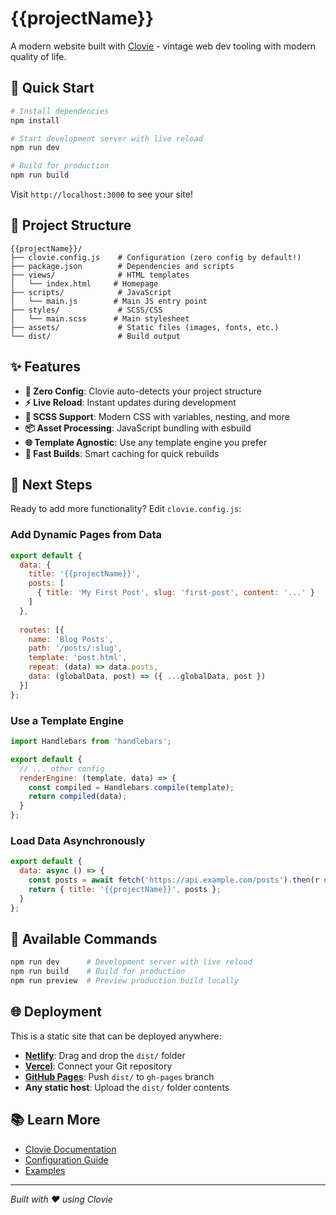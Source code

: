 # {{projectName}}

A modern website built with [Clovie](https://github.com/adrianjonmiller/clovie) - vintage web dev tooling with modern quality of life.

## 🚀 Quick Start

```bash
# Install dependencies
npm install

# Start development server with live reload
npm run dev

# Build for production
npm run build
```

Visit `http://localhost:3000` to see your site!

## 📁 Project Structure

```
{{projectName}}/
├── clovie.config.js    # Configuration (zero config by default!)
├── package.json        # Dependencies and scripts
├── views/              # HTML templates
│   └── index.html     # Homepage
├── scripts/            # JavaScript
│   └── main.js        # Main JS entry point
├── styles/             # SCSS/CSS
│   └── main.scss      # Main stylesheet  
├── assets/             # Static files (images, fonts, etc.)
└── dist/               # Build output
```

## ✨ Features

- **🔄 Zero Config**: Clovie auto-detects your project structure
- **⚡ Live Reload**: Instant updates during development
- **🎨 SCSS Support**: Modern CSS with variables, nesting, and more
- **📦 Asset Processing**: JavaScript bundling with esbuild
- **🌐 Template Agnostic**: Use any template engine you prefer
- **🚀 Fast Builds**: Smart caching for quick rebuilds

## 🎯 Next Steps

Ready to add more functionality? Edit `clovie.config.js`:

### Add Dynamic Pages from Data
```javascript
export default {
  data: {
    title: '{{projectName}}',
    posts: [
      { title: 'My First Post', slug: 'first-post', content: '...' }
    ]
  },
  
  routes: [{
    name: 'Blog Posts',
    path: '/posts/:slug',
    template: 'post.html',
    repeat: (data) => data.posts,
    data: (globalData, post) => ({ ...globalData, post })
  }]
};
```

### Use a Template Engine
```javascript
import Handlebars from 'handlebars';

export default {
  // ... other config
  renderEngine: (template, data) => {
    const compiled = Handlebars.compile(template);
    return compiled(data);
  }
};
```

### Load Data Asynchronously  
```javascript
export default {
  data: async () => {
    const posts = await fetch('https://api.example.com/posts').then(r => r.json());
    return { title: '{{projectName}}', posts };
  }
};
```

## 🔧 Available Commands

```bash
npm run dev      # Development server with live reload
npm run build    # Build for production
npm run preview  # Preview production build locally
```

## 🌐 Deployment

This is a static site that can be deployed anywhere:

- **[Netlify](https://netlify.com)**: Drag and drop the `dist/` folder
- **[Vercel](https://vercel.com)**: Connect your Git repository  
- **[GitHub Pages](https://pages.github.com)**: Push `dist/` to `gh-pages` branch
- **Any static host**: Upload the `dist/` folder contents

## 📚 Learn More

- [Clovie Documentation](https://github.com/adrianjonmiller/clovie)
- [Configuration Guide](https://github.com/adrianjonmiller/clovie#configuration)
- [Examples](https://github.com/adrianjonmiller/clovie/tree/main/examples)

---

*Built with ❤️ using Clovie*